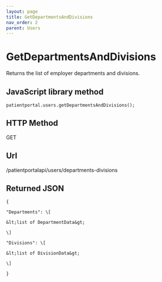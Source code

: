 ```yaml
---
layout: page
title: GetDepartmentsAndDivisions
nav_order: 2
parent: Users
---
```


# GetDepartmentsAndDivisions

Returns the list of employer departments and divisions.

## JavaScript library method

``
patientportal.users.getDepartmentsAndDivisions();
``

## HTTP Method

GET

## ****Url****

/patientportalapi/users/departments-divisions

## Returned JSON

```
{

"Departments": \[

&lt;list of DepartmentData&gt;

\]

"Divisions": \[

&lt;list of DivisionData&gt;

\]

}
```
